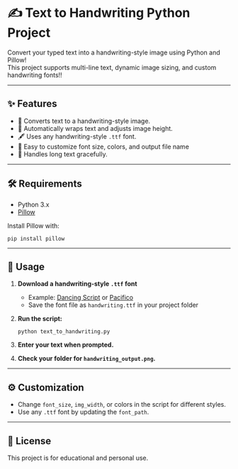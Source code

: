 # ✍️ Text to Handwriting Python Project

Convert your typed text into a handwriting-style image using Python and Pillow!  
This project supports multi-line text, dynamic image sizing, and custom handwriting fonts!!

---

## ✨ Features

- 📝 Converts text to a handwriting-style image.
- 📏 Automatically wraps text and adjusts image height.
- 🖋️ Uses any handwriting-style `.ttf` font.
- 🎨 Easy to customize font size, colors, and output file name
- 🚫 Handles long text gracefully.

---

## 🛠 Requirements

- Python 3.x
- [Pillow](https://pypi.org/project/Pillow/)

Install Pillow with:

```
pip install pillow
```

---

## 🚀 Usage

1. **Download a handwriting-style `.ttf` font**

   - Example: [Dancing Script](https://fonts.google.com/specimen/Dancing+Script) or [Pacifico](https://fonts.google.com/specimen/Pacifico)
   - Save the font file as `handwriting.ttf` in your project folder

2. **Run the script:**

   ```
   python text_to_handwriting.py
   ```

3. **Enter your text when prompted.**

4. **Check your folder for `handwriting_output.png`.**

---

## ⚙️ Customization

- Change `font_size`, `img_width`, or colors in the script for different styles.
- Use any `.ttf` font by updating the `font_path`.

---

## 📜 License

This project is for educational and personal use.
